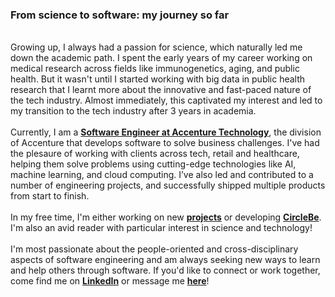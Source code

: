 ### **From science to software: my journey so far**

\
Growing up, I always had a passion for science, which naturally led me down the academic path. I spent the early years of my career working on medical research across fields like immunogenetics, aging, and public health. But it wasn't until I started working with big data in public health research that I learnt more about the innovative and fast-paced nature of the tech industry. Almost immediately, this captivated my interest and led to my transition to the tech industry after 3 years in academia.
\
\
Currently, I am a **[Software Engineer at Accenture Technology](https://www.accenture.com/gb-en/about/technology-index)**, the division of Accenture that develops software to solve business challenges. I've had the plesaure of working with clients across tech, retail and healthcare, helping them solve problems using cutting-edge technologies like AI, machine learning, and cloud computing. I’ve also led and contributed to a number of engineering projects, and successfully shipped multiple products from start to finish.
\
\
In my free time, I'm either working on new **[projects](/projects)** or developing **[CircleBe](https://www.circlebe.com/)**. I'm also an avid reader with particular interest in science and technology!
\
\
I'm most passionate about the people-oriented and cross-disciplinary aspects of software engineering and am always seeking new ways to learn and help others through software. If you'd like to connect or work together, come find me on **[LinkedIn](https://www.linkedin.com/in/mikeechong/)** or message me **[here](/contact)**!
